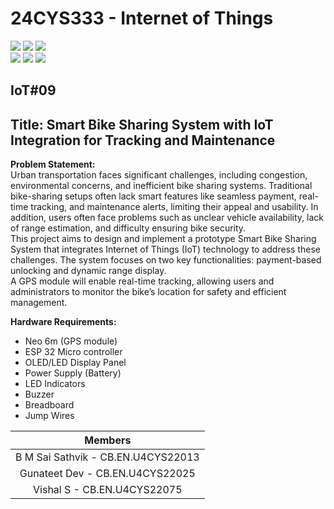 # 24CYS333 - Internet of Things
![](https://img.shields.io/badge/Batch-22CYS-lightgreen) ![](https://img.shields.io/badge/UG-blue) ![](https://img.shields.io/badge/Subject-IoT-blue)
<br/>
![](https://img.shields.io/badge/Lecture-2-orange) ![](https://img.shields.io/badge/Practical-3-orange) ![](https://img.shields.io/badge/Credits-3-orange) <br/>

## IoT#09

## Title: Smart Bike Sharing System with IoT Integration for Tracking and Maintenance

**Problem Statement:** <br>
Urban transportation faces significant challenges, including congestion,
 environmental concerns, and inefficient bike sharing systems. Traditional
 bike-sharing setups often lack smart features like seamless payment, real-time
 tracking, and maintenance alerts, limiting their appeal and usability. In addition,
 users often face problems such as unclear vehicle availability, lack of range
 estimation, and difficulty ensuring bike security.<br>
 This project aims to design and implement a prototype Smart Bike Sharing System
 that integrates Internet of Things (IoT) technology to address these challenges. The
 system focuses on two key functionalities: payment-based unlocking and dynamic
 range display.<br>
 A GPS module will enable real-time tracking, allowing users and administrators to
 monitor the bike’s location for safety and efficient management.

**Hardware Requirements:** <br>
- Neo 6m (GPS module) <br>
- ESP 32 Micro controller <br>
- OLED/LED Display Panel <br>
- Power Supply (Battery) <br>
- LED Indicators <br>
- Buzzer <br>
- Breadboard <br>
- Jump Wires <br>

| Members                 | 
|:-----------------------:|
| B M Sai Sathvik - CB.EN.U4CYS22013| 
|    Gunateet Dev - CB.EN.U4CYS22025| 
|        Vishal S - CB.EN.U4CYS22075|
